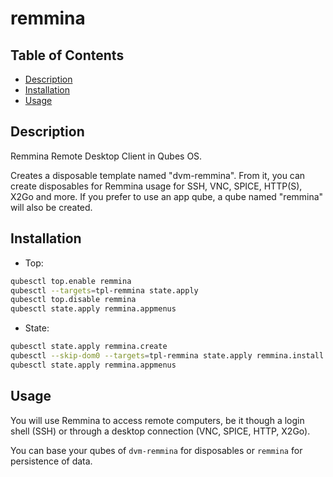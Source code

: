 # remmina

## Table of Contents

* [Description](#description)
* [Installation](#installation)
* [Usage](#usage)

## Description

Remmina Remote Desktop Client in Qubes OS.

Creates a disposable template named "dvm-remmina". From it, you can create
disposables for Remmina usage for SSH, VNC, SPICE, HTTP(S), X2Go and more. If
you prefer to use an app qube, a qube named "remmina" will also be created.

## Installation

- Top:
```sh
qubesctl top.enable remmina
qubesctl --targets=tpl-remmina state.apply
qubesctl top.disable remmina
qubesctl state.apply remmina.appmenus
```

- State:
```sh
qubesctl state.apply remmina.create
qubesctl --skip-dom0 --targets=tpl-remmina state.apply remmina.install
qubesctl state.apply remmina.appmenus
```

## Usage

You will use Remmina to access remote computers, be it though a login shell
(SSH) or through a desktop connection (VNC, SPICE, HTTP, X2Go).

You can base your qubes of `dvm-remmina` for disposables or `remmina` for
persistence of data.
